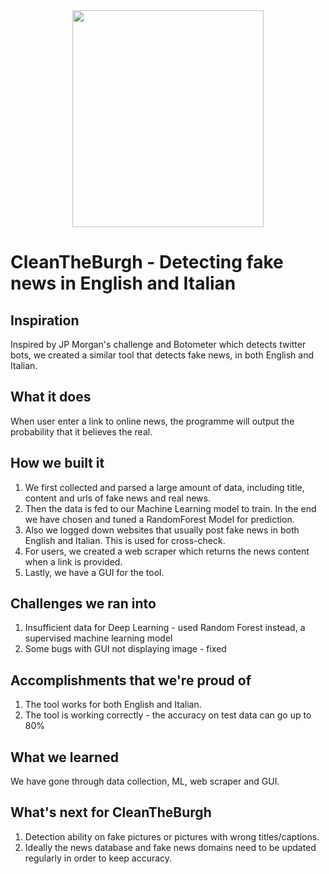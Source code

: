 <div style="text-align:center"><img src="https://raw.githubusercontent.com/universvm/news_hackathon/master/logo.png" width=306 height=347 /></div>

# CleanTheBurgh - Detecting fake news in English and Italian

## Inspiration

Inspired by JP Morgan's challenge and Botometer which detects twitter bots, we created a similar tool that detects fake news, in both English and Italian.

## What it does

When user enter a link to online news, the programme will output the probability that it believes the real.

## How we built it

1. We first collected and parsed a large amount of data, including title, content and urls of fake news and real news. 
2. Then the data is fed to our Machine Learning model to train. In the end we have chosen and tuned a RandomForest Model for prediction. 
3. Also we logged down websites that usually post fake news in both English and Italian. This is used for cross-check.
4. For users, we created a web scraper which returns the news content when a link is provided. 
5. Lastly, we have a GUI for the tool.

## Challenges we ran into
1. Insufficient data for Deep Learning - used Random Forest instead, a supervised machine learning model
2. Some bugs with GUI not displaying image - fixed

## Accomplishments that we're proud of

1. The tool works for both English and Italian.
2. The tool is working correctly - the accuracy on test data can go up to 80%

## What we learned

We have gone through data collection, ML, web scraper and GUI.

## What's next for CleanTheBurgh
1. Detection ability on fake pictures or pictures with wrong titles/captions.
2. Ideally the news database and fake news domains need to be updated regularly in order to keep accuracy.

